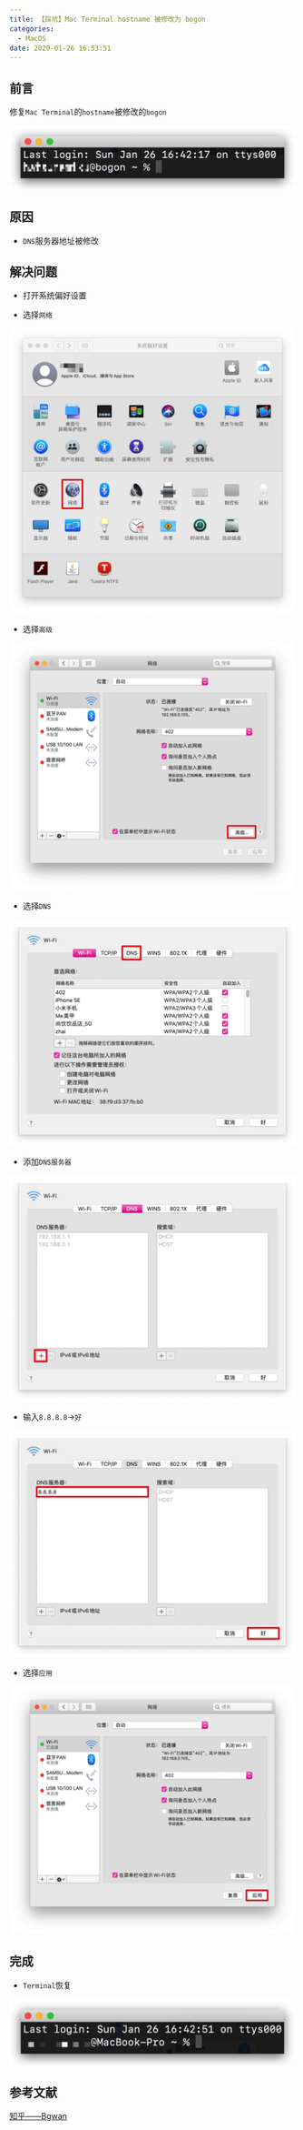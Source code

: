 ```yaml
---
title: 【踩坑】Mac Terminal hostname 被修改为 bogon
categories:
  - MacOS
date: 2020-01-26 16:53:51
---
```


## 前言

修复`Mac Terminal`的`hostname`被修改的`bogon`

<!-- more -->

![01.png](/images/20200126165351/01.png)

## 原因

- `DNS`服务器地址被修改

## 解决问题

- 打开系统偏好设置

- 选择`网络`

![02.png](/images/20200126165351/02.png)

- 选择`高级`

![03.png](/images/20200126165351/03.png)

- 选择`DNS`

![04.png](/images/20200126165351/04.png)

- 添加`DNS服务器`

![05.png](/images/20200126165351/05.png)

- 输入`8.8.8.8`->`好`

![06.png](/images/20200126165351/06.png)

- 选择`应用`

![07.png](/images/20200126165351/07.png)

## 完成

- `Terminal`恢复

![08.png](/images/20200126165351/08.png)

## 参考文献

[知乎——Bgwan](https://zhuanlan.zhihu.com/p/55827741)

